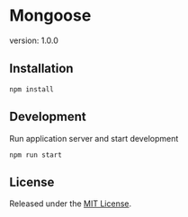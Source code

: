 # Mongoose

version: 1.0.0


## Installation
```
npm install
```

## Development
Run application server and start development
```
npm run start
```

## License

Released under the [MIT License](http://www.opensource.org/licenses/mit-license.php).
